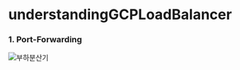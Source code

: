 # understandingGCPLoadBalancer
### 1. Port-Forwarding
![부하분산기](https://user-images.githubusercontent.com/54064126/215210997-14eb8a71-ef15-434f-a45e-a62b01fb690b.png)

